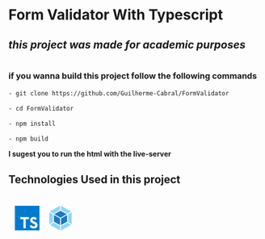 # Form Validator With Typescript

## *this project was made for academic purposes* 
#
### if you wanna build this project follow the following commands 

`````
- git clone https://github.com/Guilherme-Cabral/FormValidator
`````
`````
- cd FormValidator
`````
`````
- npm install
`````
`````
- npm build
`````

**I sugest you to run the html with the live-server** 

## Technologies Used in this project
#
<span>&nbsp;&nbsp;</span>
<img alt="Icon-Js" height="50" width="50" src="https://raw.githubusercontent.com/devicons/devicon/master/icons/typescript/typescript-original.svg">
<span>&nbsp;&nbsp;</span>
<img alt="Icon-Js" height="50" width="50" src="https://raw.githubusercontent.com/devicons/devicon/master/icons/webpack/webpack-original.svg">
